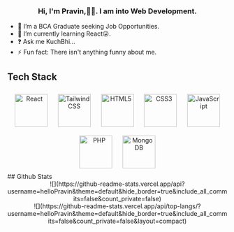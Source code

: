 ### **<div align="center">Hi, I'm Pravin,👨‍💻. I am into Web Development.</div>**
- 🔭 I’m a BCA Graduate seeking Job Opportunities.
- 🌱 I’m currently learning React😛.
- ❓ Ask me KuchBhi...
- ⚡ Fun fact: There isn't anything funny about me.
## Tech Stack  
<div align="center">  
<a href="https://reactjs.org/" target="_blank"><img style="margin: 10px" src="https://profilinator.rishav.dev/skills-assets/react-original-wordmark.svg" alt="React" height="75" /></a>  
<a href="https://www.tailwindcss.com/" target="_blank"><img style="margin: 10px" src="https://profilinator.rishav.dev/skills-assets/tailwindcss.svg" alt="Tailwind CSS" height="75" /></a>  
<a href="https://en.wikipedia.org/wiki/HTML5" target="_blank"><img style="margin: 10px" src="https://profilinator.rishav.dev/skills-assets/html5-original-wordmark.svg" alt="HTML5" height="75" /></a>  
<a href="https://www.w3schools.com/css/" target="_blank"><img style="margin: 10px" src="https://profilinator.rishav.dev/skills-assets/css3-original-wordmark.svg" alt="CSS3" height="75" /></a>  
<a href="https://www.javascript.com/" target="_blank"><img style="margin: 10px" src="https://profilinator.rishav.dev/skills-assets/javascript-original.svg" alt="JavaScript" height="75" /></a>  
<a href="https://www.php.net/" target="_blank"><img style="margin: 10px" src="https://profilinator.rishav.dev/skills-assets/php-original.svg" alt="PHP" height="75" /></a>  
<a href="https://www.mongodb.com/" target="_blank"><img style="margin: 10px" src="https://profilinator.rishav.dev/skills-assets/mongodb-original-wordmark.svg" alt="MongoDB" height="75" /></a>  
</div>
## Github Stats  
<div align="center">![](https://github-readme-stats.vercel.app/api?username=helloPravin&theme=default&hide_border=true&include_all_commits=false&count_private=false)<br/>
![](https://github-readme-stats.vercel.app/api/top-langs/?username=helloPravin&theme=default&hide_border=true&include_all_commits=false&count_private=false&layout=compact)</div>
